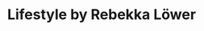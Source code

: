 ---
title: "Lifestyle by Rebekka Löwer"
url: /kassel/lifestyle-by-rebekka-loewer/
shop: Kleidung
---